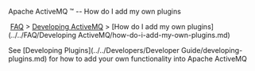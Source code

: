 Apache ActiveMQ ™ -- How do I add my own plugins 

 [FAQ](/FAQ/index.md) > [Developing ActiveMQ](../../FAQ/developing-activemq.md) > [How do I add my own plugins](../../FAQ/Developing ActiveMQ/how-do-i-add-my-own-plugins.md)


See [Developing Plugins](../../Developers/Developer Guide/developing-plugins.md) for how to add your own functionality into Apache ActiveMQ

